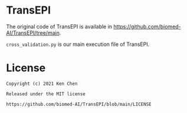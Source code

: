 # TransEPI

The original code of TransEPI is available in 
https://github.com/biomed-AI/TransEPI/tree/main.

`cross_validation.py` is our main execution file of TransEPI.

# License

 ```
Copyright (c) 2021 Ken Chen 

Released under the MIT license 

https://github.com/biomed-AI/TransEPI/blob/main/LICENSE
 ```
